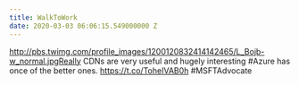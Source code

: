 ```yaml
---
title: WalkToWork
date: 2020-03-03 06:06:15.549000000 Z
---
```


 http://pbs.twimg.com/profile_images/1200120832414142465/L_Bojb-w_normal.jpgReally CDNs are very useful and hugely interesting #Azure has once of the better ones. https://t.co/ToheIVAB0h #MSFTAdvocate